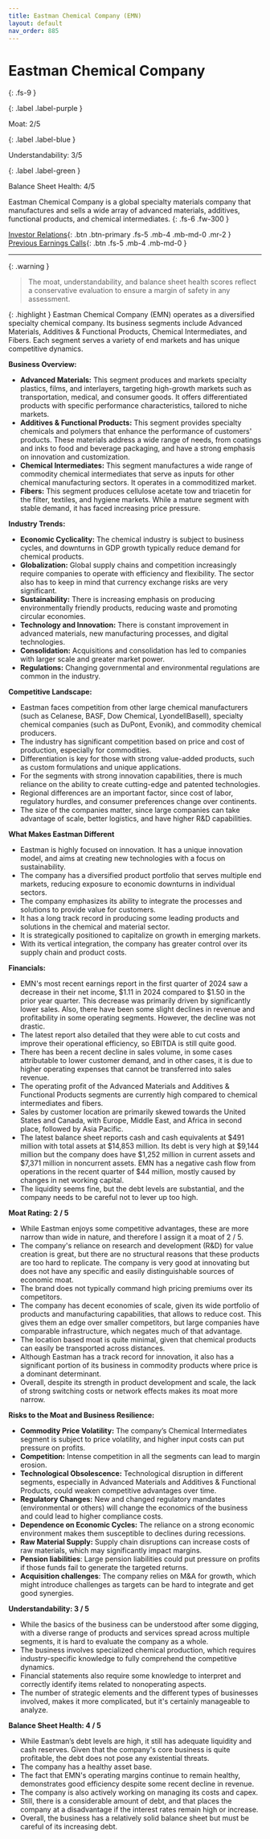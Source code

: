 ```yaml
---
title: Eastman Chemical Company (EMN)
layout: default
nav_order: 885
---
```


# Eastman Chemical Company
{: .fs-9 }

{: .label .label-purple }

Moat: 2/5

{: .label .label-blue }

Understandability: 3/5

{: .label .label-green }

Balance Sheet Health: 4/5

Eastman Chemical Company is a global specialty materials company that manufactures and sells a wide array of advanced materials, additives, functional products, and chemical intermediates.
{: .fs-6 .fw-300 }

[Investor Relations](https://www.google.com/search?q=EMN+investor+relations){: .btn .btn-primary .fs-5 .mb-4 .mb-md-0 .mr-2 }
[Previous Earnings Calls](https://discountingcashflows.com/company/EMN/transcripts/){: .btn .fs-5 .mb-4 .mb-md-0 }

---

{: .warning }
>The moat, understandability, and balance sheet health scores reflect a conservative evaluation to ensure a margin of safety in any assessment.



{: .highlight }
Eastman Chemical Company (EMN) operates as a diversified specialty chemical company. Its business segments include Advanced Materials, Additives & Functional Products, Chemical Intermediates, and Fibers. Each segment serves a variety of end markets and has unique competitive dynamics.

**Business Overview:**

*   **Advanced Materials:** This segment produces and markets specialty plastics, films, and interlayers, targeting high-growth markets such as transportation, medical, and consumer goods. It offers differentiated products with specific performance characteristics, tailored to niche markets.
*   **Additives & Functional Products:** This segment provides specialty chemicals and polymers that enhance the performance of customers' products. These materials address a wide range of needs, from coatings and inks to food and beverage packaging, and have a strong emphasis on innovation and customization.
*   **Chemical Intermediates:** This segment manufactures a wide range of commodity chemical intermediates that serve as inputs for other chemical manufacturing sectors. It operates in a commoditized market.
*   **Fibers:** This segment produces cellulose acetate tow and triacetin for the filter, textiles, and hygiene markets. While a mature segment with stable demand, it has faced increasing price pressure.

**Industry Trends:**

*   **Economic Cyclicality:** The chemical industry is subject to business cycles, and downturns in GDP growth typically reduce demand for chemical products.
*   **Globalization:** Global supply chains and competition increasingly require companies to operate with efficiency and flexibility. The sector also has to keep in mind that currency exchange risks are very significant.
*   **Sustainability:** There is increasing emphasis on producing environmentally friendly products, reducing waste and promoting circular economies.
*   **Technology and Innovation:** There is constant improvement in advanced materials, new manufacturing processes, and digital technologies.
*   **Consolidation:** Acquisitions and consolidation has led to companies with larger scale and greater market power.
*  **Regulations:** Changing governmental and environmental regulations are common in the industry.

**Competitive Landscape:**

*   Eastman faces competition from other large chemical manufacturers (such as Celanese, BASF, Dow Chemical, LyondellBasell), specialty chemical companies (such as DuPont, Evonik), and commodity chemical producers.
*   The industry has significant competition based on price and cost of production, especially for commodities.
*   Differentiation is key for those with strong value-added products, such as custom formulations and unique applications.
*   For the segments with strong innovation capabilities, there is much reliance on the ability to create cutting-edge and patented technologies.
*   Regional differences are an important factor, since cost of labor, regulatory hurdles, and consumer preferences change over continents.
*   The size of the companies matter, since large companies can take advantage of scale, better logistics, and have higher R&D capabilities.

**What Makes Eastman Different**

* Eastman is highly focused on innovation. It has a unique innovation model, and aims at creating new technologies with a focus on sustainability.
* The company has a diversified product portfolio that serves multiple end markets, reducing exposure to economic downturns in individual sectors.
* The company emphasizes its ability to integrate the processes and solutions to provide value for customers.
* It has a long track record in producing some leading products and solutions in the chemical and material sector.
* It is strategically positioned to capitalize on growth in emerging markets.
* With its vertical integration, the company has greater control over its supply chain and product costs.

**Financials:**

* EMN's most recent earnings report in the first quarter of 2024 saw a decrease in their net income, $1.11 in 2024 compared to $1.50 in the prior year quarter. This decrease was primarily driven by significantly lower sales. Also, there have been some slight declines in revenue and profitability in some operating segments. However, the decline was not drastic.
* The latest report also detailed that they were able to cut costs and improve their operational efficiency, so EBITDA is still quite good.
* There has been a recent decline in sales volume, in some cases attributable to lower customer demand, and in other cases, it is due to higher operating expenses that cannot be transferred into sales revenue.
* The operating profit of the Advanced Materials and Additives & Functional Products segments are currently high compared to chemical intermediates and fibers.
* Sales by customer location are primarily skewed towards the United States and Canada, with Europe, Middle East, and Africa in second place, followed by Asia Pacific.
* The latest balance sheet reports cash and cash equivalents at $491 million with total assets at $14,853 million. Its debt is very high at $9,144 million but the company does have $1,252 million in current assets and $7,371 million in noncurrent assets. EMN has a negative cash flow from operations in the recent quarter of $44 million, mostly caused by changes in net working capital.
* The liquidity seems fine, but the debt levels are substantial, and the company needs to be careful not to lever up too high.

**Moat Rating: 2 / 5**

*   While Eastman enjoys some competitive advantages, these are more narrow than wide in nature, and therefore I assign it a moat of 2 / 5.
*   The company's reliance on research and development (R&D) for value creation is great, but there are no structural reasons that these products are too hard to replicate. The company is very good at innovating but does not have any specific and easily distinguishable sources of economic moat.
*   The brand does not typically command high pricing premiums over its competitors.
*  The company has decent economies of scale, given its wide portfolio of products and manufacturing capabilities, that allows to reduce cost. This gives them an edge over smaller competitors, but large companies have comparable infrastructure, which negates much of that advantage.
* The location based moat is quite minimal, given that chemical products can easily be transported across distances.
* Although Eastman has a track record for innovation, it also has a significant portion of its business in commodity products where price is a dominant determinant.
*    Overall, despite its strength in product development and scale, the lack of strong switching costs or network effects makes its moat more narrow.

**Risks to the Moat and Business Resilience:**

*   **Commodity Price Volatility:** The company’s Chemical Intermediates segment is subject to price volatility, and higher input costs can put pressure on profits.
*   **Competition:** Intense competition in all the segments can lead to margin erosion.
*   **Technological Obsolescence:** Technological disruption in different segments, especially in Advanced Materials and Additives & Functional Products, could weaken competitive advantages over time.
*   **Regulatory Changes:** New and changed regulatory mandates (environmental or others) will change the economics of the business and could lead to higher compliance costs.
*  **Dependence on Economic Cycles:** The reliance on a strong economic environment makes them susceptible to declines during recessions.
*  **Raw Material Supply:** Supply chain disruptions can increase costs of raw materials, which may significantly impact margins.
*   **Pension liabilities**: Large pension liabilities could put pressure on profits if those funds fail to generate the targeted returns.
* **Acquisition challenges**:  The company relies on M&A for growth, which might introduce challenges as targets can be hard to integrate and get good synergies.

**Understandability: 3 / 5**

*   While the basics of the business can be understood after some digging, with a diverse range of products and services spread across multiple segments, it is hard to evaluate the company as a whole.
*   The business involves specialized chemical production, which requires industry-specific knowledge to fully comprehend the competitive dynamics.
*   Financial statements also require some knowledge to interpret and correctly identify items related to nonoperating aspects.
*  The number of strategic elements and the different types of businesses involved, makes it more complicated, but it's certainly manageable to analyze.

**Balance Sheet Health: 4 / 5**

* While Eastman’s debt levels are high, it still has adequate liquidity and cash reserves. Given that the company's core business is quite profitable, the debt does not pose any existential threats.
*   The company has a healthy asset base.
*   The fact that EMN's operating margins continue to remain healthy, demonstrates good efficiency despite some recent decline in revenue.
*   The company is also actively working on managing its costs and capex.
*   Still, there is a considerable amount of debt, and that places the company at a disadvantage if the interest rates remain high or increase.
*   Overall, the business has a relatively solid balance sheet but must be careful of its increasing debt.